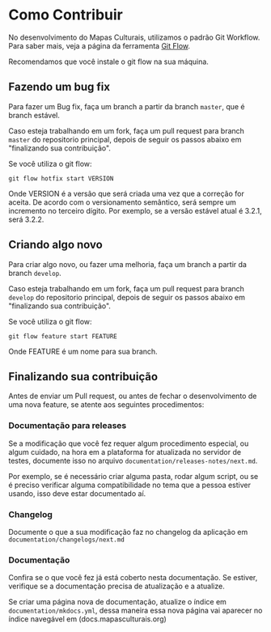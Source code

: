 # Como Contribuir

No desenvolvimento do Mapas Culturais, utilizamos o padrão Git Workflow. Para saber mais, veja a página da ferramenta [Git Flow](https://danielkummer.github.io/git-flow-cheatsheet/).

Recomendamos que você instale o git flow na sua máquina.

## Fazendo um bug fix

Para fazer um Bug fix, faça um branch a partir da branch `master`, que é branch estável.

Caso esteja trabalhando em um fork, faça um pull request para branch `master` do repositorio principal, depois de seguir os passos abaixo em "finalizando sua contribuição".

Se você utiliza o git flow:

```
git flow hotfix start VERSION
```

Onde VERSION é a versão que será criada uma vez que a correção for aceita. De acordo com o versionamento semântico, será sempre um incremento no terceiro dígito. Por exemplo, se a versão estável atual é 3.2.1, será 3.2.2.

## Criando algo novo

Para criar algo novo, ou fazer uma melhoria, faça um branch a partir da branch `develop`.

Caso esteja trabalhando em um fork, faça um pull request para branch `develop` do repositorio principal, depois de seguir os passos abaixo em "finalizando sua contribuição".

Se você utiliza o git flow:

```
git flow feature start FEATURE
```

Onde FEATURE é um nome para sua branch.

## Finalizando sua contribuição

Antes de enviar um Pull request, ou antes de fechar o desenvolvimento de uma nova feature, se atente aos seguintes procedimentos:

### Documentação para releases

Se a modificação que você fez requer algum procedimento especial, ou algum cuidado, na hora em a plataforma for atualizada no servidor de testes, documente isso no arquivo `documentation/releases-notes/next.md`.

Por exemplo, se é necessário criar alguma pasta, rodar algum script, ou se é preciso verificar alguma compatibilidade no tema que a pessoa estiver usando, isso deve estar documentado aí.

### Changelog

Documente o que a sua modificação faz no changelog da aplicação em `documentation/changelogs/next.md`

### Documentação

Confira se o que você fez já está coberto nesta documentação. Se estiver, verifique se a documentação precisa de atualização e a atualize.

Se criar uma página nova de documentação, atualize o índice em `documentation/mkdocs.yml`, dessa maneira essa nova página vai aparecer no índice navegável em (docs.mapasculturais.org)
